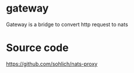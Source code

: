 # gateway
Gateway is a bridge to convert http request to nats

# Source code

https://github.com/sohlich/nats-proxy